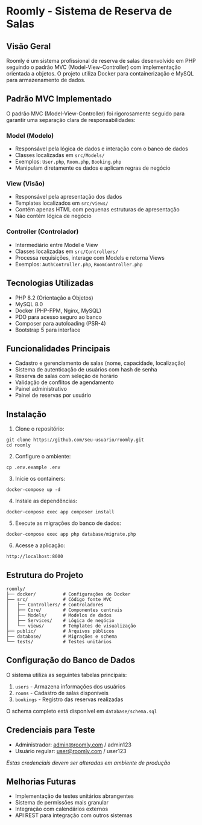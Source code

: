 # Roomly - Sistema de Reserva de Salas

## Visão Geral

Roomly é um sistema profissional de reserva de salas desenvolvido em PHP seguindo o padrão MVC (Model-View-Controller) com implementação orientada a objetos. O projeto utiliza Docker para containerização e MySQL para armazenamento de dados.

## Padrão MVC Implementado

O padrão MVC (Model-View-Controller) foi rigorosamente seguido para garantir uma separação clara de responsabilidades:

### Model (Modelo)
- Responsável pela lógica de dados e interação com o banco de dados
- Classes localizadas em `src/Models/`
- Exemplos: `User.php`, `Room.php`, `Booking.php`
- Manipulam diretamente os dados e aplicam regras de negócio

### View (Visão)
- Responsável pela apresentação dos dados
- Templates localizados em `src/views/`
- Contém apenas HTML com pequenas estruturas de apresentação
- Não contém lógica de negócio

### Controller (Controlador)
- Intermediário entre Model e View
- Classes localizadas em `src/Controllers/`
- Processa requisições, interage com Models e retorna Views
- Exemplos: `AuthController.php`, `RoomController.php`

## Tecnologias Utilizadas

- PHP 8.2 (Orientação a Objetos)
- MySQL 8.0
- Docker (PHP-FPM, Nginx, MySQL)
- PDO para acesso seguro ao banco
- Composer para autoloading (PSR-4)
- Bootstrap 5 para interface

## Funcionalidades Principais

- Cadastro e gerenciamento de salas (nome, capacidade, localização)
- Sistema de autenticação de usuários com hash de senha
- Reserva de salas com seleção de horário
- Validação de conflitos de agendamento
- Painel administrativo
- Painel de reservas por usuário

## Instalação

1. Clone o repositório:
```
git clone https://github.com/seu-usuario/roomly.git
cd roomly
```

2. Configure o ambiente:
```
cp .env.example .env
```

3. Inicie os containers:
```
docker-compose up -d
```

4. Instale as dependências:
```
docker-compose exec app composer install
```

5. Execute as migrações do banco de dados:
```
docker-compose exec app php database/migrate.php
```

6. Acesse a aplicação:
```
http://localhost:8000
```

## Estrutura do Projeto

```
roomly/
├── docker/          # Configurações do Docker
├── src/             # Código fonte MVC
│   ├── Controllers/ # Controladores
│   ├── Core/        # Componentes centrais
│   ├── Models/      # Modelos de dados
│   ├── Services/    # Lógica de negócio
│   └── views/       # Templates de visualização
├── public/          # Arquivos públicos
├── database/        # Migrações e schema
└── tests/           # Testes unitários
```

## Configuração do Banco de Dados

O sistema utiliza as seguintes tabelas principais:

1. `users` - Armazena informações dos usuários
2. `rooms` - Cadastro de salas disponíveis
3. `bookings` - Registro das reservas realizadas

O schema completo está disponível em `database/schema.sql`

## Credenciais para Teste

- Administrador: admin@roomly.com / admin123
- Usuário regular: user@roomly.com / user123

*Estas credenciais devem ser alteradas em ambiente de produção*

## Melhorias Futuras

- Implementação de testes unitários abrangentes
- Sistema de permissões mais granular
- Integração com calendários externos
- API REST para integração com outros sistemas

